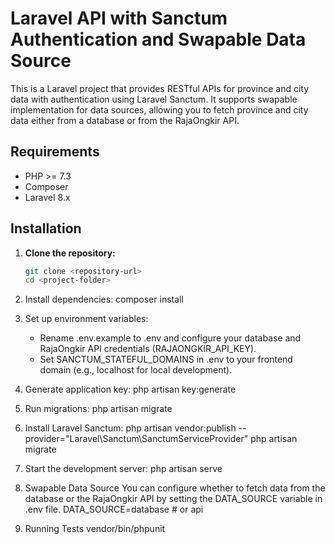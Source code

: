 # Laravel API with Sanctum Authentication and Swapable Data Source

This is a Laravel project that provides RESTful APIs for province and city data with authentication using Laravel Sanctum. It supports swapable implementation for data sources, allowing you to fetch province and city data either from a database or from the RajaOngkir API.

## Requirements

- PHP >= 7.3
- Composer
- Laravel 8.x

## Installation

1. **Clone the repository:**

   ```bash
   git clone <repository-url>
   cd <project-folder>

2. Install dependencies:
    composer install

3. Set up environment variables:
    - Rename .env.example to .env and configure your database and RajaOngkir API credentials (RAJAONGKIR_API_KEY).
    - Set SANCTUM_STATEFUL_DOMAINS in .env to your frontend domain (e.g., localhost for local development).

4. Generate application key:
    php artisan key:generate

5. Run migrations:
    php artisan migrate

6. Install Laravel Sanctum:
    php artisan vendor:publish --provider="Laravel\Sanctum\SanctumServiceProvider"
    php artisan migrate

7. Start the development server:
    php artisan serve

8. Swapable Data Source
    You can configure whether to fetch data from the database or the RajaOngkir API by setting the DATA_SOURCE variable in .env file.
    DATA_SOURCE=database # or api

9. Running Tests
    vendor/bin/phpunit
